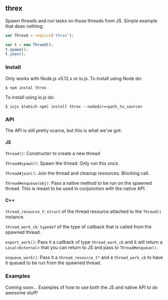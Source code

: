 ## threx

Spawn threads and run tasks on those threads from JS. Simple example that does
nothing:

```javascript
var Thread = require('threx');

var t = new Thread();
t.spawn();
t.join();
```


### Install

Only works with Node.js v0.12.x or io.js. To install using Node do:

```
$ npm instal threx
```

To install using io.js do:

```
$ iojs $(which npm) install threx --nodedir=<path_to_source>
```


### API

The API is still pretty scarce, but this is what we've got:

#### JS

`Thread()`: Constructor to create a new thread

`Thread#spawn()`: Spawn the thread. Only run this _once_.

`Thread#join()`: Join the thread and cleanup resources. Blocking call.

`Thread#enqueue(obj)`: Pass a native method to be run on the spawned thread.
This is meant to be used in conjunction with the native API.

#### C++

`thread_resource_t`: `struct` of the thread resource attached to the `Thread()`
instance.

`thread_work_cb`: `typedef` of the type of callback that is called from the
spawned thread.

`export_work()`: Pass it a callback of type `thread_work_cb` and it will return
a `Local<External>` that you can return to JS and pass to `Thread#enqueue()`.

`enqueue_work()`: Pass it a `thread_resource_t*` and a `thread_work_cb` to have
it queued to be run from the spawned thread.


### Examples

Coming soon... Examples of how to use both the JS and native API to do awesome
stuff!
